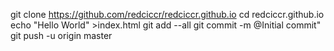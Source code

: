 git clone https://github.com/redciccr/redciccr.github.io
cd redciccr.github.io
echo "Hello World" >index.html 
git add --all
git commit -m @Initial commit"
git push -u origin master
